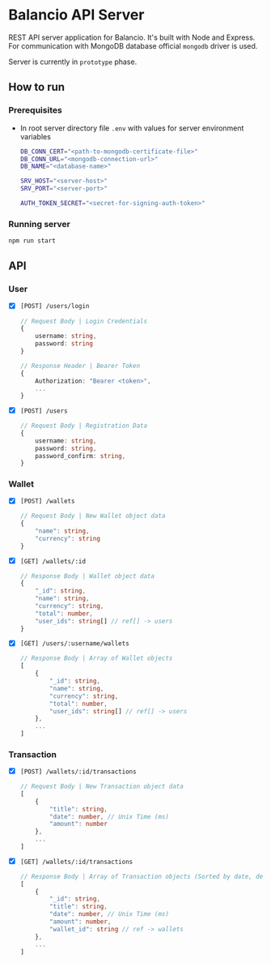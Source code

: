# Balancio API Server

REST API server application for Balancio. It's built with Node and Express. For communication with MongoDB database official `mongodb` driver is used.

Server is currently in `prototype` phase.

## How to run
### Prerequisites
- In root server directory file `.env` with values for server environment variables
    ```sh
    DB_CONN_CERT="<path-to-mongodb-certificate-file>"
    DB_CONN_URL="<mongodb-connection-url>"
    DB_NAME="<database-name>"

    SRV_HOST="<server-host>"
    SRV_PORT="<server-port>"

    AUTH_TOKEN_SECRET="<secret-for-signing-auth-token>"
    ```
### Running server
```sh
npm run start
```

## API

### User
- [X] `[POST] /users/login`
    ```ts
    // Request Body | Login Credentials
    {
        username: string,
        password: string
    }
    ```
    ```ts
    // Response Header | Bearer Token
    {
        Authorization: "Bearer <token>",
        ...
    }
    ```
- [X] `[POST] /users`
    ```ts
    // Request Body | Registration Data
    {
        username: string,
        password: string,
        password_confirm: string,
    }
    ```

### Wallet
- [X] `[POST] /wallets`
    ```ts
    // Request Body | New Wallet object data
    {
        "name": string,
        "currency": string
    }
    ```
- [X] `[GET] /wallets/:id`
    ```ts
    // Response Body | Wallet object data
    {
        "_id": string,
        "name": string,
        "currency": string,
        "total": number,
        "user_ids": string[] // ref[] -> users
    }
    ```
- [X] `[GET] /users/:username/wallets`
    ```ts
    // Response Body | Array of Wallet objects
    [
        {
            "_id": string,
            "name": string,
            "currency": string,
            "total": number,
            "user_ids": string[] // ref[] -> users
        },
        ...
    ]
    ```

### Transaction
- [X] `[POST] /wallets/:id/transactions`
    ```ts
    // Request Body | New Transaction object data
    [
        {
            "title": string,
            "date": number, // Unix Time (ms)
            "amount": number
        },
        ...
    ]
    ```
- [X] `[GET] /wallets/:id/transactions`
    ```ts
    // Response Body | Array of Transaction objects (Sorted by date, descending)
    [
        {
            "_id": string,
            "title": string,
            "date": number, // Unix Time (ms)
            "amount": number,
            "wallet_id": string // ref -> wallets
        },
        ...
    ]
    ```
